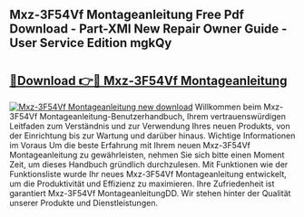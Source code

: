 ## Mxz-3F54Vf Montageanleitung Free Pdf Download - Part-XMl New Repair Owner Guide - User Service Edition mgkQy

# <h2><a href="http://df6h7a.blite.top/?on=Mxz-3F54Vf+Montageanleitung">🔗Download 👉🔴 Mxz-3F54Vf Montageanleitung</a></h2>

[![Mxz-3F54Vf Montageanleitung new download](https://i.imgur.com/lujVjoI.png)](http://df6h7a.blite.top/?on=Mxz-3F54Vf+Montageanleitung)
Willkommen beim Mxz-3F54Vf Montageanleitung-Benutzerhandbuch, Ihrem vertrauenswürdigen Leitfaden zum Verständnis und zur Verwendung Ihres neuen Produkts, von der Einrichtung bis zur Wartung und darüber hinaus. Wichtige Informationen im Voraus Um die beste Erfahrung mit Ihrem neuen Mxz-3F54Vf Montageanleitung zu gewährleisten, nehmen Sie sich bitte einen Moment Zeit, um dieses Handbuch gründlich durchzulesen. Mit Funktionen wie der Funktionsliste wurde Ihr neues Mxz-3F54Vf Montageanleitung entwickelt, um die Produktivität und Effizienz zu maximieren. Ihre Zufriedenheit ist garantiert Mxz-3F54Vf MontageanleitungDD. Wir stehen hinter der Qualität unserer Produkte und Dienstleistungen.
